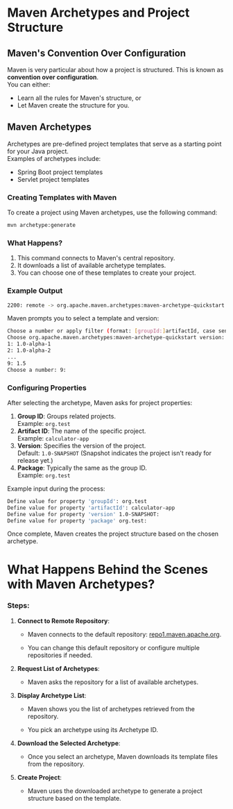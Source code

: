 
# Maven Archetypes and Project Structure

## Maven's Convention Over Configuration
Maven is very particular about how a project is structured. This is known as **convention over configuration**.  
You can either:
- Learn all the rules for Maven's structure, or  
- Let Maven create the structure for you.

## Maven Archetypes
Archetypes are pre-defined project templates that serve as a starting point for your Java project.  
Examples of archetypes include:
- Spring Boot project templates
- Servlet project templates

### Creating Templates with Maven
To create a project using Maven archetypes, use the following command:
```sh
mvn archetype:generate
```

### What Happens?
1. This command connects to Maven's central repository.
2. It downloads a list of available archetype templates.
3. You can choose one of these templates to create your project.

### Example Output
```sh
2200: remote -> org.apache.maven.archetypes:maven-archetype-quickstart (An archetype which contains a sample Maven project.)
```

Maven prompts you to select a template and version:  
```sh
Choose a number or apply filter (format: [groupId:]artifactId, case sensitive contains): 2200:
Choose org.apache.maven.archetypes:maven-archetype-quickstart version:
1: 1.0-alpha-1
2: 1.0-alpha-2
...
9: 1.5
Choose a number: 9:
```

### Configuring Properties
After selecting the archetype, Maven asks for project properties:
1. **Group ID**: Groups related projects.  
   Example: `org.test`
2. **Artifact ID**: The name of the specific project.  
   Example: `calculator-app`
3. **Version**: Specifies the version of the project.  
   Default: `1.0-SNAPSHOT` (Snapshot indicates the project isn't ready for release yet.)
4. **Package**: Typically the same as the group ID.  
   Example: `org.test`

Example input during the process:
```sh
Define value for property 'groupId': org.test
Define value for property 'artifactId': calculator-app
Define value for property 'version' 1.0-SNAPSHOT: 
Define value for property 'package' org.test: 
```

Once complete, Maven creates the project structure based on the chosen archetype.


# What Happens Behind the Scenes with Maven Archetypes?

### Steps:

1. **Connect to Remote Repository**:

   - Maven connects to the default repository: [repo1.maven.apache.org](https://repo1.maven.org/maven2/org/apache/).

   - You can change this default repository or configure multiple repositories if needed.

2. **Request List of Archetypes**:

   - Maven asks the repository for a list of available archetypes.

3. **Display Archetype List**:

   - Maven shows you the list of archetypes retrieved from the repository.

   - You pick an archetype using its Archetype ID.

4. **Download the Selected Archetype**:

   - Once you select an archetype, Maven downloads its template files from the repository.

5. **Create Project**:

   - Maven uses the downloaded archetype to generate a project structure based on the template.


